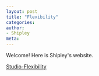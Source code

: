 ```yaml
---
layout: post
title: "Flexibility"
categories:
author:
- Shipley
meta:
---
```

Welcome! Here is Shipley's website.

[Studio-Flexibility][2a21c033]

  [2a21c033]: https://shipley-xinyuwang.github.io/3yr-Studio-Flexibility/ "shipley"
